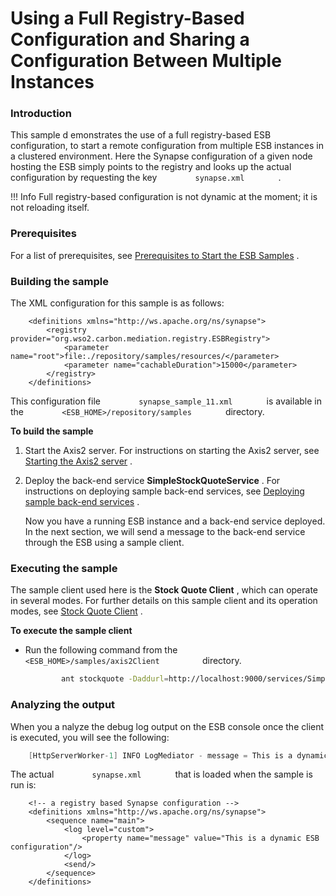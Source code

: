 # Using a Full Registry-Based Configuration and Sharing a Configuration Between Multiple Instances

### Introduction

This sample d emonstrates the use of a full registry-based ESB
configuration, to start a remote configuration from multiple ESB
instances in a clustered environment. Here the Synapse configuration of
a given node hosting the ESB simply points to the registry and looks up
the actual configuration by requesting the key
`         synapse.xml        ` .

!!! Info
    Full registry-based configuration is not dynamic at the moment; it is
not reloading itself.


### Prerequisites

For a list of prerequisites, see [Prerequisites to Start the ESB
Samples](https://docs.wso2.com/display/EI650/Setting+Up+the+ESB+Samples#SettingUptheESBSamples-ESBSamplePrerequisites)
.

### Building the sample

The XML configuration for this sample is as follows:

```
    <definitions xmlns="http://ws.apache.org/ns/synapse">
        <registry provider="org.wso2.carbon.mediation.registry.ESBRegistry">
            <parameter name="root">file:./repository/samples/resources/</parameter>
            <parameter name="cachableDuration">15000</parameter>
        </registry>
    </definitions>
```

This configuration file `         synapse_sample_11.xml        ` is
available in the `         <ESB_HOME>/repository/samples        `
directory.

**To build the sample**

1.  Start the Axis2 server. For instructions on starting the Axis2
    server, see [Starting the Axis2
    server](https://docs.wso2.com/display/EI650/Setting+Up+the+ESB+Samples#SettingUptheESBSamples-Axis2server)
    .

2.  Deploy the back-end service **SimpleStockQuoteService** . For
    instructions on deploying sample back-end services, see [Deploying
    sample back-end
    services](https://docs.wso2.com/display/EI650/Setting+Up+the+ESB+Samples#SettingUptheESBSamples-Backend)
    .

    Now you have a running ESB instance and a back-end service deployed.
    In the next section, we will send a message to the back-end service
    through the ESB using a sample client.

### Executing the sample

The sample client used here is the **Stock Quote Client** , which can
operate in several modes. For further details on this sample client and
its operation modes, see [Stock Quote
Client](https://docs.wso2.com/display/EI650/Using+the+Sample+Clients#UsingtheSampleClients-StockQuoteClient)
.

**To execute the sample client**

-   Run the following command from the
    `           <ESB_HOME>/samples/axis2Client          ` directory.

    ``` bash
            ant stockquote -Daddurl=http://localhost:9000/services/SimpleStockQuoteService -Dtrpurl=http://localhost:8280/
    ```

### Analyzing the output

When you a nalyze the debug log output on the ESB console once the
client is executed, you will see the following:

``` java
    [HttpServerWorker-1] INFO LogMediator - message = This is a dynamic ESB configuration
```

The actual `         synapse.xml        ` that is loaded when the sample
is run is:

```
    <!-- a registry based Synapse configuration -->
    <definitions xmlns="http://ws.apache.org/ns/synapse">
        <sequence name="main">
            <log level="custom">
                <property name="message" value="This is a dynamic ESB configuration"/>
            </log>
            <send/>
        </sequence>
    </definitions>
```
